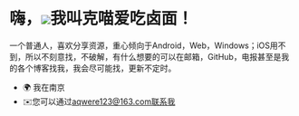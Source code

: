 
嗨，![](https://user-images.githubusercontent.com/18350557/176309783-0785949b-9127-417c-8b55-ab5a4333674e.gif)我叫克喵爱吃卤面！[](https://user-images.githubusercontent.com/18350557/176309783-0785949b-9127-417c-8b55-ab5a4333674e.gif)  
===================================================   
一个普通人，喜欢分享资源，重心倾向于Android，Web，Windows；iOS用不到，所以不刻意找，不破解，有什么想要的可以在邮箱，GitHub，电报甚至是我的各个博客找我，我会尽可能找，更新不定时。 
* 🌍 我在南京 
* ✉️您可以通过[aqwere123@163.com联系我](mailto:aqwere123@163.com)[](mailto:aqwere123@163.com)
